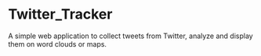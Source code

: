 # Twitter_Tracker
 A simple web application to collect tweets from Twitter, analyze and display them on word clouds or maps.
